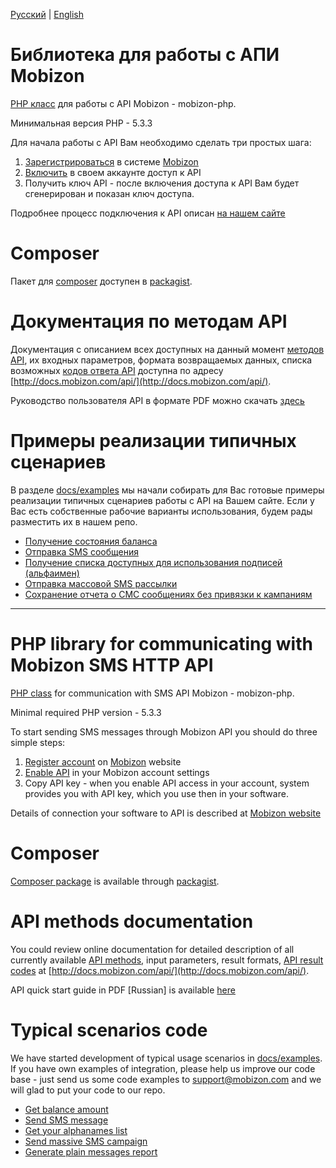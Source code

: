 [Русский](#Библиотека-для-работы-с-АПИ-mobizon) | [English](#php-library-for-communicating-with-mobizon-sms-http-api)

# Библиотека для работы с АПИ Mobizon

[PHP класс](https://github.com/mobizon/mobizon-php/blob/master/src/MobizonApi.php) для работы с API Mobizon - mobizon-php.

Минимальная версия PHP - 5.3.3

Для начала работы с API Вам необходимо сделать три простых шага:

1. [Зарегистрироваться](https://mobizon.kz/registration) в системе [Mobizon](https://mobizon.kz/)
2. [Включить](https://mobizon.kz/bulk-sms/gateway/api#1) в своем аккаунте доступ к API
3. Получить ключ API - после включения доступа к API Вам будет сгенерирован и показан ключ доступа.

Подробнее процесс подключения к API описан [на нашем сайте](https://mobizon.kz/bulk-sms/gateway/api)

# Composer

Пакет для [composer](https://getcomposer.org/) доступен в [packagist](https://packagist.org/packages/mobizon/mobizon-php).

# Документация по методам API

Документация с описанием всех доступных на данный момент [методов API](http://docs.mobizon.com/api/), 
их входных параметров, формата возвращаемых данных, списка возможных 
[кодов ответа API](http://docs.mobizon.com/api/class-codes.ApiCodes.html) доступна по адресу [http://docs.mobizon.com/api/](http://docs.mobizon.com/api/).

Руководство пользователя API в формате PDF можно скачать [здесь](http://docs.mobizon.com/mobizon-api-guide.pdf)

# Примеры реализации типичных сценариев

В разделе [docs/examples](https://github.com/mobizon/mobizon-php/tree/master/docs/examples) мы начали собирать для Вас
готовые примеры реализации типичных сценариев работы с API на Вашем сайте. Если у Вас есть собственные рабочие
варианты использования, будем рады разместить их в нашем репо.

* [Получение состояния баланса](https://github.com/mobizon/mobizon-php/blob/master/docs/examples/balance.php)
* [Отправка SMS сообщения](https://github.com/mobizon/mobizon-php/blob/master/docs/examples/send_message.php)
* [Получение списка доступных для использования подписей (альфаимен)](https://github.com/mobizon/mobizon-php/blob/master/docs/examples/alphanames.php)
* [Отправка массовой SMS рассылки](https://github.com/mobizon/mobizon-php/blob/master/docs/examples/send_mass_sms_campaign.php)
* [Сохранение отчета о СМС сообщениях без привязки к кампаниям](https://github.com/mobizon/mobizon-php/blob/master/docs/examples/generate_messages_report_csv.php)

---

# PHP library for communicating with Mobizon SMS HTTP API

[PHP class](https://github.com/mobizon/mobizon-php/blob/master/src/MobizonApi.php) for communication with SMS API Mobizon - mobizon-php.

Minimal required PHP version - 5.3.3

To start sending SMS messages through Mobizon API you should do three simple steps:

1. [Register account](https://mobizon.kz/registration) on [Mobizon](https://mobizon.kz/) website
2. [Enable API](https://mobizon.kz/bulk-sms/gateway/api#1) in your Mobizon account settings
3. Copy API key - when you enable API access in your account, system provides you with API key, which you use then in your software.

Details of connection your software to API is described at  [Mobizon website](https://mobizon.kz/bulk-sms/gateway/api)

# Composer

[Composer package](https://getcomposer.org/) is available through [packagist](https://packagist.org/packages/mobizon/mobizon-php).

# API methods documentation

You could review online documentation for detailed description of all currently available [API methods](http://docs.mobizon.com/api/), 
input parameters, result formats, [API result codes](http://docs.mobizon.com/api/class-codes.ApiCodes.html) at [http://docs.mobizon.com/api/](http://docs.mobizon.com/api/).

API quick start guide in PDF [Russian] is available [here](http://docs.mobizon.com/mobizon-api-guide.pdf)

# Typical scenarios code

We have started development of typical usage scenarios in [docs/examples](https://github.com/mobizon/mobizon-php/tree/master/docs/examples).
If you have own examples of integration, please help us improve our code base - just send us some code examples to support@mobizon.com and we will glad to put your code to our repo. 

* [Get balance amount](https://github.com/mobizon/mobizon-php/blob/master/docs/examples/balance.php)
* [Send SMS message](https://github.com/mobizon/mobizon-php/blob/master/docs/examples/send_message.php)
* [Get your alphanames list](https://github.com/mobizon/mobizon-php/blob/master/docs/examples/alphanames.php)
* [Send massive SMS campaign](https://github.com/mobizon/mobizon-php/blob/master/docs/examples/send_mass_sms_campaign.php)
* [Generate plain messages report](https://github.com/mobizon/mobizon-php/blob/master/docs/examples/generate_messages_report_csv.php)